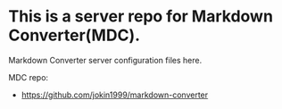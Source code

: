 # This is a server repo for Markdown Converter(MDC).

Markdown Converter server configuration files here.

MDC repo:

- https://github.com/jokin1999/markdown-converter
